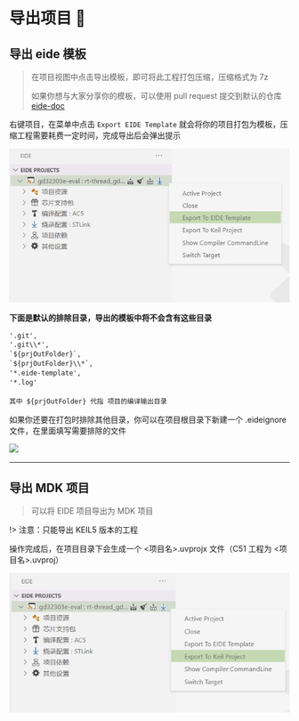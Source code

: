 # 导出项目 🔩

## 导出 eide 模板

> 在项目视图中点击导出模板，即可将此工程打包压缩，压缩格式为 7z
>
> 如果你想与大家分享你的模板，可以使用 pull request 提交到默认的仓库 [eide-doc](https://github.com/github0null/eide-doc)

右键项目，在菜单中点击 `Export EIDE Template` 就会将你的项目打包为模板，压缩工程需要耗费一定时间，完成导出后会弹出提示

![](../img/export_template.png)

**下面是默认的排除目录，导出的模板中将不会含有这些目录**

```txt
'.git',
'.git\\*',
`${prjOutFolder}`,
`${prjOutFolder}\\*`,
'*.eide-template',
'*.log'

其中 ${prjOutFolder} 代指 项目的编译输出目录
```

如果你还要在打包时排除其他目录，你可以在项目根目录下新建一个 .eideignore 文件，在里面填写需要排除的文件

![](https://img-blog.csdnimg.cn/20200825103530122.png?x-oss-process=image/watermark,type_ZmFuZ3poZW5naGVpdGk,shadow_10,text_aHR0cHM6Ly9ibG9nLmNzZG4ubmV0L3FxXzQwODMzODEw,size_16,color_FFFFFF,t_70)

***

## 导出 MDK 项目

> 可以将 EIDE 项目导出为 MDK 项目

!> 注意：只能导出 KEIL5 版本的工程

操作完成后，在项目目录下会生成一个 <项目名>.uvprojx 文件（C51 工程为 <项目名>.uvproj）

![export to mdk](../img/export_mdk.png)

